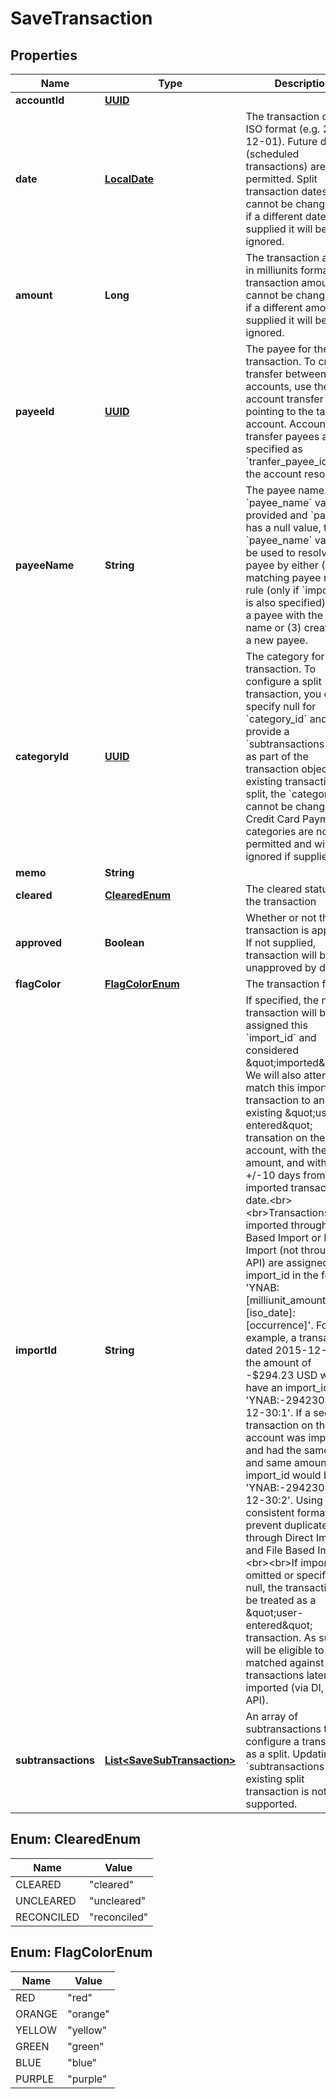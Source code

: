 # SaveTransaction

## Properties
Name | Type | Description | Notes
------------ | ------------- | ------------- | -------------
**accountId** | [**UUID**](UUID.md) |  | 
**date** | [**LocalDate**](LocalDate.md) | The transaction date in ISO format (e.g. 2016-12-01).  Future dates (scheduled transactions) are not permitted.  Split transaction dates cannot be changed and if a different date is supplied it will be ignored. | 
**amount** | **Long** | The transaction amount in milliunits format.  Split transaction amounts cannot be changed and if a different amount is supplied it will be ignored. | 
**payeeId** | [**UUID**](UUID.md) | The payee for the transaction.  To create a transfer between two accounts, use the account transfer payee pointing to the target account.  Account transfer payees are specified as &#x60;tranfer_payee_id&#x60; on the account resource. |  [optional]
**payeeName** | **String** | The payee name.  If a &#x60;payee_name&#x60; value is provided and &#x60;payee_id&#x60; has a null value, the &#x60;payee_name&#x60; value will be used to resolve the payee by either (1) a matching payee rename rule (only if &#x60;import_id&#x60; is also specified) or (2) a payee with the same name or (3) creation of a new payee. |  [optional]
**categoryId** | [**UUID**](UUID.md) | The category for the transaction.  To configure a split transaction, you can specify null for &#x60;category_id&#x60; and provide a &#x60;subtransactions&#x60; array as part of the transaction object.  If an existing transaction is a split, the &#x60;category_id&#x60; cannot be changed.  Credit Card Payment categories are not permitted and will be ignored if supplied. |  [optional]
**memo** | **String** |  |  [optional]
**cleared** | [**ClearedEnum**](#ClearedEnum) | The cleared status of the transaction |  [optional]
**approved** | **Boolean** | Whether or not the transaction is approved.  If not supplied, transaction will be unapproved by default. |  [optional]
**flagColor** | [**FlagColorEnum**](#FlagColorEnum) | The transaction flag |  [optional]
**importId** | **String** | If specified, the new transaction will be assigned this &#x60;import_id&#x60; and considered \&quot;imported\&quot;.  We will also attempt to match this imported transaction to an existing \&quot;user-entered\&quot; transation on the same account, with the same amount, and with a date +/-10 days from the imported transaction date.&lt;br&gt;&lt;br&gt;Transactions imported through File Based Import or Direct Import (not through the API) are assigned an import_id in the format: &#x27;YNAB:[milliunit_amount]:[iso_date]:[occurrence]&#x27;. For example, a transaction dated 2015-12-30 in the amount of -$294.23 USD would have an import_id of &#x27;YNAB:-294230:2015-12-30:1&#x27;.  If a second transaction on the same account was imported and had the same date and same amount, its import_id would be &#x27;YNAB:-294230:2015-12-30:2&#x27;.  Using a consistent format will prevent duplicates through Direct Import and File Based Import.&lt;br&gt;&lt;br&gt;If import_id is omitted or specified as null, the transaction will be treated as a \&quot;user-entered\&quot; transaction. As such, it will be eligible to be matched against transactions later being imported (via DI, FBI, or API). |  [optional]
**subtransactions** | [**List&lt;SaveSubTransaction&gt;**](SaveSubTransaction.md) | An array of subtransactions to configure a transaction as a split.  Updating &#x60;subtransactions&#x60; on an existing split transaction is not supported. |  [optional]

<a name="ClearedEnum"></a>
## Enum: ClearedEnum
Name | Value
---- | -----
CLEARED | &quot;cleared&quot;
UNCLEARED | &quot;uncleared&quot;
RECONCILED | &quot;reconciled&quot;

<a name="FlagColorEnum"></a>
## Enum: FlagColorEnum
Name | Value
---- | -----
RED | &quot;red&quot;
ORANGE | &quot;orange&quot;
YELLOW | &quot;yellow&quot;
GREEN | &quot;green&quot;
BLUE | &quot;blue&quot;
PURPLE | &quot;purple&quot;
